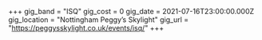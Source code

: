 +++
gig_band = "ISQ"
gig_cost = 0
gig_date = 2021-07-16T23:00:00.000Z
gig_location = "Nottingham Peggy’s Skylight"
gig_url = "https://peggysskylight.co.uk/events/isq/"
+++

